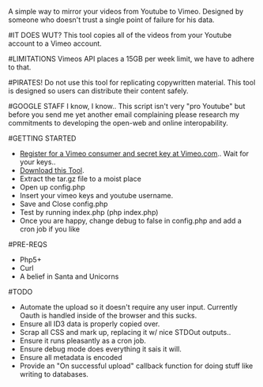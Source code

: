 A simple way to mirror your videos from Youtube to Vimeo.  Designed by someone who doesn't trust a single point of failure for his data.

#IT DOES WUT?
This tool copies all of the videos from your Youtube account to a Vimeo account.

#LIMITATIONS
Vimeos API places a 15GB per week limit, we have to adhere to that.

#PIRATES!
Do not use this tool for replicating copywritten material.  This tool is designed so users can distribute their content safely. 

#GOOGLE STAFF
I know, I know..  This script isn't very "pro Youtube" but before you send me yet another email complaining please research my commitments to developing the open-web and online interopability.

#GETTING STARTED
* [Register for a Vimeo consumer and secret key at Vimeo.com](http://vimeo.com/api/applications/new)..   Wait for your keys..
* [Download this Tool](https://github.com/johnyma22/Transfer-Video-from-Youtube-to-Vimeo/tarball/master).  
* Extract the tar.gz file to a moist place
* Open up config.php
* Insert your vimeo keys and youtube username.
* Save and Close config.php
* Test by running index.php (php index.php)
* Once you are happy, change debug to false in config.php and add a cron job if you like

#PRE-REQS
* Php5+
* Curl
* A belief in Santa and Unicorns

#TODO
* Automate the upload so it doesn't require any user input.  Currently Oauth is handled inside of the browser and this sucks.
* Ensure all ID3 data is properly copied over.
* Scrap all CSS and mark up, replacing it w/ nice STDOut outputs..  
* Ensure it runs pleasantly as a cron job.
* Ensure debug mode does everything it sais it will.
* Ensure all metadata is encoded
* Provide an "On successful upload" callback function for doing stuff like writing to databases.
